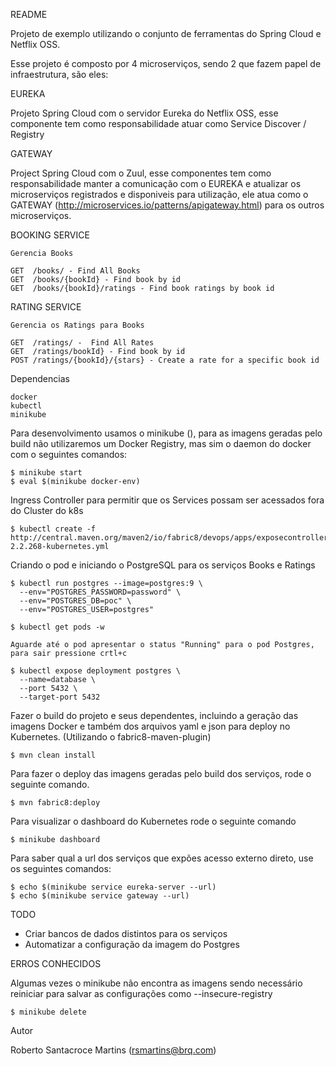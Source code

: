 README

Projeto de exemplo utilizando o conjunto de ferramentas do Spring Cloud e Netflix OSS.

Esse projeto é composto por 4 microserviços, sendo 2 que fazem papel de infraestrutura, são eles:

EUREKA 

Projeto Spring Cloud com o servidor Eureka do Netflix OSS, esse componente tem como responsabilidade atuar como Service Discover / Registry

GATEWAY 

Project Spring Cloud com o Zuul, esse componentes tem como responsabilidade manter a comunicação com o EUREKA e atualizar os microserviços registrados e disponiveis para utilização, ele atua como o GATEWAY (http://microservices.io/patterns/apigateway.html) para os outros microserviços.


BOOKING SERVICE

	Gerencia Books

	GET  /books/ - Find All Books
	GET  /books/{bookId} - Find book by id
	GET  /books/{bookId}/ratings - Find book ratings by book id

RATING SERVICE

	Gerencia os Ratings para Books

	GET  /ratings/ -  Find All Rates
	GET  /ratings/bookId} - Find book by id
	POST /ratings/{bookId}/{stars} - Create a rate for a specific book id

Dependencias

	docker 
	kubectl
	minikube


Para desenvolvimento usamos o minikube (), para as imagens geradas pelo build não utilizaremos um Docker Registry, mas sim o daemon do docker com o seguintes comandos:

	$ minikube start 
	$ eval $(minikube docker-env)

Ingress Controller para permitir que os Services possam ser acessados fora do Cluster do k8s

	$ kubectl create -f http://central.maven.org/maven2/io/fabric8/devops/apps/exposecontroller/2.2.268/exposecontroller-2.2.268-kubernetes.yml

Criando o pod e iniciando o PostgreSQL para os serviços Books e Ratings 

	$ kubectl run postgres --image=postgres:9 \
	  --env="POSTGRES_PASSWORD=password" \
	  --env="POSTGRES_DB=poc" \
	  --env="POSTGRES_USER=postgres"

	$ kubectl get pods -w

	Aguarde até o pod apresentar o status "Running" para o pod Postgres, para sair pressione crtl+c

	$ kubectl expose deployment postgres \
	  --name=database \
	  --port 5432 \
	  --target-port 5432 

Fazer o build do projeto e seus dependentes, incluindo a geração das imagens Docker e também dos arquivos yaml e json para deploy no Kubernetes. (Utilizando o fabric8-maven-plugin)

	$ mvn clean install

Para fazer o deploy das imagens geradas pelo build dos serviços, rode o seguinte comando.
	
	$ mvn fabric8:deploy

Para visualizar o dashboard do Kubernetes rode o seguinte comando
	
	$ minikube dashboard

Para saber qual a url dos serviços que expões acesso externo direto, use os seguintes comandos:

	$ echo $(minikube service eureka-server --url)
 	$ echo $(minikube service gateway --url)


TODO 

- Criar bancos de dados distintos para os serviços
- Automatizar a configuração da imagem do Postgres

ERROS CONHECIDOS

Algumas vezes o minikube não encontra as imagens sendo necessário reiniciar para salvar as configurações como --insecure-registry

	$ minikube delete

Autor

Roberto Santacroce Martins (rsmartins@brq.com)



